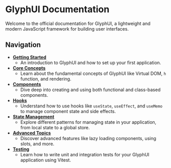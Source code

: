 # GlyphUI Documentation

Welcome to the official documentation for GlyphUI, a lightweight and modern JavaScript framework for building user interfaces.

## Navigation

-   [**Getting Started**](./getting-started.md)
    -   An introduction to GlyphUI and how to set up your first application.
-   [**Core Concepts**](./core-concepts.md)
    -   Learn about the fundamental concepts of GlyphUI like Virtual DOM, `h` function, and rendering.
-   [**Components**](./components.md)
    -   Dive deep into creating and using both functional and class-based components.
-   [**Hooks**](./hooks.md)
    -   Understand how to use hooks like `useState`, `useEffect`, and `useMemo` to manage component state and side effects.
-   [**State Management**](./state-management.md)
    -   Explore different patterns for managing state in your application, from local state to a global store.
-   [**Advanced Topics**](./advanced-topics.md)
    -   Discover advanced features like lazy loading components, using slots, and more.
-   [**Testing**](./testing.md)
    -   Learn how to write unit and integration tests for your GlyphUI application using Vitest.
